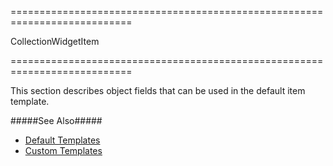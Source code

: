 ===========================================================================
<!--inherits-->CollectionWidgetItem<!--/inherits-->
===========================================================================

<!--shortDescription-->
This section describes object fields that can be used in the default item template.
<!--/shortDescription-->

<!--fullDescription-->
#####See Also#####
- [Default Templates](/Documentation/Guide/Widgets/Common/Templates/#Default_Templates)
- [Custom Templates](/Documentation/Guide/Widgets/Common/Templates/#Custom_Templates)
<!--/fullDescription-->